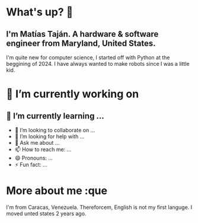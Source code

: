 # What's up? 👋

## I'm Matías Taján. A hardware & software engineer from Maryland, United States.

I'm quite new for computer science, I started off with Python at the beggining of 2024.
I have always wanted to make robots since I was a little kid.

# 🔭 I’m currently working on
## 🌱 I’m currently learning ...
- 👯 I’m looking to collaborate on ...
- 🤔 I’m looking for help with ...
- 💬 Ask me about ...
- 📫 How to reach me: ...
- 😄 Pronouns: ...
- ⚡ Fun fact: ...

# More about me :que
I'm from Caracas, Venezuela. Thereforcem, English is not my first languge. I moved unted states 2 years ago. 
<!--
**Mat1020/Mat1020** is a ✨ _special_ ✨ repository because its `README.md` (this file) appears on your GitHub profile.

Here are some ideas to get you started:

- 🔭 I’m currently working on ...
- 🌱 I’m currently learning ...
- 👯 I’m looking to collaborate on ...
- 🤔 I’m looking for help with ...
- 💬 Ask me about ...
- 📫 How to reach me: ...
- 😄 Pronouns: ...
- ⚡ Fun fact: ...
-->
